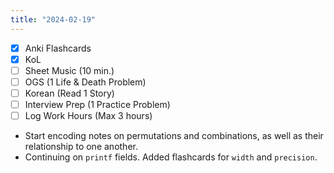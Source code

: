 ```yaml
---
title: "2024-02-19"
---
```


- [x] Anki Flashcards
- [x] KoL
- [ ] Sheet Music (10 min.)
- [ ] OGS (1 Life & Death Problem)
- [ ] Korean (Read 1 Story)
- [ ] Interview Prep (1 Practice Problem)
- [ ] Log Work Hours (Max 3 hours)

* Start encoding notes on permutations and combinations, as well as their relationship to one another.
* Continuing on `printf` fields. Added flashcards for `width` and `precision`.